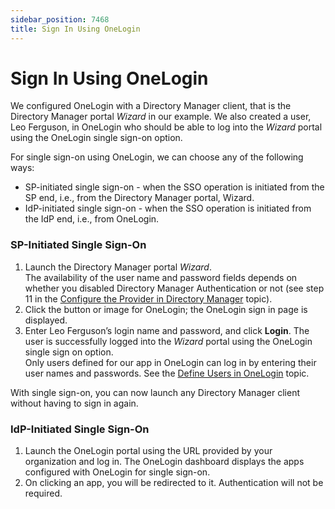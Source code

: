 ```yaml
---
sidebar_position: 7468
title: Sign In Using OneLogin
---
```


# Sign In Using OneLogin

We configured OneLogin with a Directory Manager client, that is the Directory Manager portal *Wizard* in our example. We also created a user, Leo Ferguson, in OneLogin who should be able to log into the *Wizard* portal using the OneLogin single sign-on option.

For single sign-on using OneLogin, we can choose any of the following ways:

* SP-initiated single sign-on - when the SSO operation is initiated from the SP end, i.e., from the Directory Manager portal, Wizard.
* IdP-initiated single sign-on - when the SSO operation is initiated from the IdP end, i.e., from OneLogin.

### SP-Initiated Single Sign-On

1. Launch the Directory Manager portal *Wizard*.  
   The availability of the user name and password fields depends on whether you disabled Directory Manager Authentication or not (see step 11 in the [Configure the Provider in Directory Manager](ConfigureOneLoginInGroupID#Configur "Configure the Provider in Directory Manager") topic).
2. Click the button or image for OneLogin; the OneLogin sign in page is displayed.
3. Enter Leo Ferguson’s login name and password, and click **Login**. The user is successfully logged into the *Wizard* portal using the OneLogin single sign on option.  
   Only users defined for our app in OneLogin can log in by entering their user names and passwords. See the [Define Users in OneLogin](ConfigureInOneLogin#Define "Define Users in OneLogin") topic.

With single sign-on, you can now launch any Directory Manager client without having to sign in again.

### IdP-Initiated Single Sign-On

1. Launch the OneLogin portal using the URL provided by your organization and log in. The OneLogin dashboard displays the apps configured with OneLogin for single sign-on.
2. On clicking an app, you will be redirected to it. Authentication will not be required.